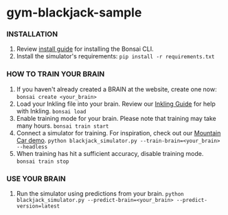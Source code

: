 # gym-blackjack-sample

### INSTALLATION
1. Review [install guide](http://docs.bons.ai/guides/getting-started.html#install-prerequisites) for installing the Bonsai CLI.
2. Install the simulator's requirements:
       `pip install -r requirements.txt`

### HOW TO TRAIN YOUR BRAIN
1. If you haven't already created a BRAIN at the website, create one now:
       `bonsai create <your_brain>`
2. Load your Inkling file into your brain. Review our [Inkling Guide](http://docs.bons.ai/guides/inkling-guide.html) for help with Inkling.
       `bonsai load`
3. Enable training mode for your brain. Please note that training may take many hours.
       `bonsai train start`
4. Connect a simulator for training. For inspiration, check out our [Mountain Car demo](https://github.com/BonsaiAI/gym-mountaincar-sample).
       `python blackjack_simulator.py --train-brain=<your_brain> --headless`
5. When training has hit a sufficient accuracy, disable training mode.
       `bonsai train stop`

### USE YOUR BRAIN

1. Run the simulator using predictions from your brain.
       `python blackjack_simulator.py --predict-brain=<your_brain> --predict-version=latest`